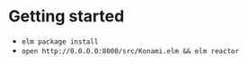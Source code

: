 # Getting started

- `elm package install`
- `open http://0.0.0.0:8000/src/Konami.elm && elm reactor`
